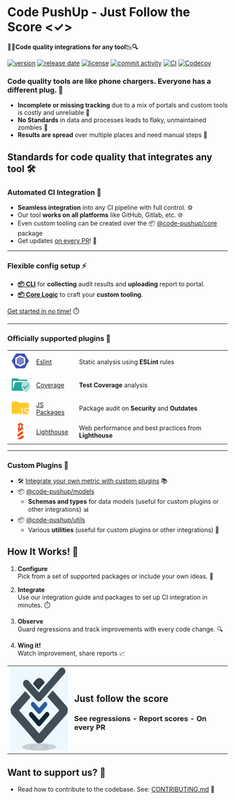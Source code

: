 # Code PushUp - Just Follow the Score <✓>

**🔎🔬Code quality integrations for any tool📉🔍**

[![version](https://img.shields.io/github/package-json/v/code-pushup/cli)](https://www.npmjs.com/package/%40code-pushup%2Fcli)
[![release date](https://img.shields.io/github/release-date/code-pushup/cli)](https://github.com/code-pushup/cli/releases)
[![license](https://img.shields.io/github/license/code-pushup/cli)](https://opensource.org/licenses/MIT)
[![commit activity](https://img.shields.io/github/commit-activity/m/code-pushup/cli)](https://github.com/code-pushup/cli/pulse/monthly)
[![CI](https://github.com/code-pushup/cli/actions/workflows/ci.yml/badge.svg?branch=main)](https://github.com/code-pushup/cli/actions/workflows/ci.yml?query=branch%3Amain)
[![Codecov](https://codecov.io/gh/code-pushup/cli/branch/main/graph/badge.svg?token=Y7V489JZ4A)](https://codecov.io/gh/code-pushup/cli)

### Code quality tools are like phone chargers. Everyone has a different plug. 🔌

- **Incomplete or missing tracking** due to a mix of portals and custom tools is costly and unreliable 💸
- **No Standards** in data and processes leads to flaky, unmaintained zombies 🧟
- **Results are spread** over multiple places and need manual steps 📂

## Standards for code quality that integrates any tool 🛠️

### Automated CI Integration 🚀

- **Seamless integration** into any CI pipeline with full control. ⚙️
- Our tool **works on all platforms** like GitHub, Gitlab, etc. 🌐
- Even custom tooling can be created over the 📦 [@code-pushup/core](./packages/core#readme) package
- Get updates [on every PR](https://github.com/marketplace/actions/code-pushup)! 🔄

---

### Flexible config setup ⚡

- **[📦 CLI](./packages/cli#readme)** for **collecting** audit results and **uploading** report to portal.
- **[📦 Core Logic](./packages/core#readme)** to craft your **custom tooling**.

[Get started in no time!](./packages/cli/README.md#getting-started) ⏱️

---

### Officially supported plugins 🔌

|                                                                |                                                     |                                                        |
| -------------------------------------------------------------- | --------------------------------------------------- | ------------------------------------------------------ |
| <img width="50" src="docs/images/plugin-eslint.icon.png">      | [Eslint](./packages/plugin-eslint#readme)           | Static analysis using **ESLint** rules                 |
| <img width="50" src="docs/images/plugin-coverage.icon.png">    | [Coverage](./packages/plugin-coverage#readme)       | **Test Coverage** analysis                             |
| <img width="50" src="docs/images/plugin-js-packages.icon.png"> | [JS Packages](./packages/plugin-js-packages#readme) | Package audit on **Security** and **Outdates**         |
| <img width="50" src="docs/images/plugin-lighthouse.icon.png">  | [Lighthouse](./packages/plugin-lighthouse#readme)   | Web performance and best practices from **Lighthouse** |

---

### Custom Plugins 🔧

- 🛠️ [Integrate your own metric with custom plugins](./packages/cli/docs/custom-plugins.md) 📚
  <!-- - Example plugins repo 📂 -->
- 📦 [@code-pushup/models](./packages/models#readme)
  - **Schemas and types** for data models (useful for custom plugins or other integrations) 📊
- 📦 [@code-pushup/utils](./packages/utils#readme)
  - Various **utilities** (useful for custom plugins or other integrations) 🔨
  <!-- [Get enterprise support](https://code-pushup.dev/enterprise-support) -->

## How It Works! 📝

1. **Configure**  
   Pick from a set of supported packages or include your own ideas. 🧩

2. **Integrate**  
   Use our integration guide and packages to set up CI integration in minutes. ⏱️

3. **Observe**  
   Guard regressions and track improvements with every code change. 🔍

4. **Wing it!**  
   Watch improvement, share reports 📈

<table>
<tr>
<td>
<img alt="Code-Pushup Logo" src="./packages/cli/docs/images/code-pushup-logo.png" width="150px" height="192px"> 
</td>
<td>
<h2>Just follow the score</h2>
<h3>See regressions - Report scores - On every PR</h3>
<!-- link when web landing is ready <a href="./packages/cli/README.md#getting-started">Try our paid features</a> -->
</td>
</tr>
</table>

## Want to support us? 💖

- Read how to contribute to the codebase. See: [CONTRIBUTING.md](./CONTRIBUTING.md) 🤝
<!-- link when sponsorships are ready [Sponsor](./CONTRIBUTING.md) -->
